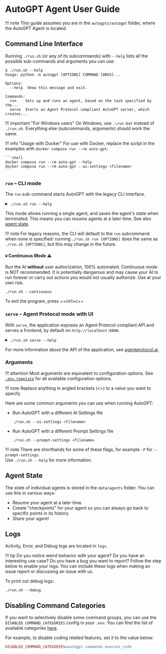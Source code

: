 # AutoGPT Agent User Guide

!!! note
    This guide assumes you are in the `autogpts/autogpt` folder, where the AutoGPT Agent
    is located.

## Command Line Interface

Running `./run.sh` (or any of its subcommands) with `--help` lists all the possible
sub-commands and arguments you can use:

```shell
$ ./run.sh --help
Usage: python -m autogpt [OPTIONS] COMMAND [ARGS]...

Options:
  --help  Show this message and exit.

Commands:
  run    Sets up and runs an agent, based on the task specified by the...
  serve  Starts an Agent Protocol compliant AutoGPT server, which creates...
```

!!! important "For Windows users"
    On Windows, use `.\run.bat` instead of `./run.sh`.
    Everything else (subcommands, arguments) should work the same.

!!! info "Usage with Docker"
    For use with Docker, replace the script in the examples with
    `docker compose run --rm auto-gpt`:

    ```shell
    docker compose run --rm auto-gpt --help
    docker compose run --rm auto-gpt --ai-settings <filename>
    ```

### `run` &ndash; CLI mode

The `run` sub-command starts AutoGPT with the legacy CLI interface.

<details>
<summary>
<code>./run.sh run --help</code>
</summary>

```shell
$ ./run.sh run --help
Usage: python -m autogpt run [OPTIONS]

  Sets up and runs an agent, based on the task specified by the user, or
  resumes an existing agent.

Options:
  -c, --continuous                Enable Continuous Mode
  -y, --skip-reprompt             Skips the re-prompting messages at the
                                  beginning of the script
  -C, --ai-settings FILE          Specifies which ai_settings.yaml file to
                                  use, relative to the AutoGPT root directory.
                                  Will also automatically skip the re-prompt.
  -P, --prompt-settings FILE      Specifies which prompt_settings.yaml file to
                                  use.
  -l, --continuous-limit INTEGER  Defines the number of times to run in
                                  continuous mode
  --speak                         Enable Speak Mode
  --debug                         Enable Debug Mode
  --gpt3only                      Enable GPT3.5 Only Mode
  --gpt4only                      Enable GPT4 Only Mode
  -b, --browser-name TEXT         Specifies which web-browser to use when
                                  using selenium to scrape the web.
  --allow-downloads               Dangerous: Allows AutoGPT to download files
                                  natively.
  --skip-news                     Specifies whether to suppress the output of
                                  latest news on startup.
  --install-plugin-deps           Installs external dependencies for 3rd party
                                  plugins.
  --ai-name TEXT                  AI name override
  --ai-role TEXT                  AI role override
  --constraint TEXT               Add or override AI constraints to include in
                                  the prompt; may be used multiple times to
                                  pass multiple constraints
  --resource TEXT                 Add or override AI resources to include in
                                  the prompt; may be used multiple times to
                                  pass multiple resources
  --best-practice TEXT            Add or override AI best practices to include
                                  in the prompt; may be used multiple times to
                                  pass multiple best practices
  --override-directives           If specified, --constraint, --resource and
                                  --best-practice will override the AI's
                                  directives instead of being appended to them
  --help                          Show this message and exit.
```
</details>

This mode allows running a single agent, and saves the agent's state when terminated.
This means you can *resume* agents at a later time. See also [agent state].

!!! note
    For legacy reasons, the CLI will default to the `run` subcommand when none is
    specified: running `./run.sh run [OPTIONS]` does the same as `./run.sh [OPTIONS]`,
    but this may change in the future.

#### 💀 Continuous Mode ⚠️

Run the AI **without** user authorization, 100% automated.
Continuous mode is NOT recommended.
It is potentially dangerous and may cause your AI to run forever or carry out actions you would not usually authorize.
Use at your own risk.

```shell
./run.sh --continuous
```

To exit the program, press ++ctrl+c++

### `serve` &ndash; Agent Protocol mode with UI

With `serve`, the application exposes an Agent Protocol compliant API and serves a
frontend, by default on `http://localhost:8000`.

<details>
<summary>
<code>./run.sh serve --help</code>
</summary>

```shell
$ ./run.sh serve --help
Usage: python -m autogpt serve [OPTIONS]

  Starts an Agent Protocol compliant AutoGPT server, which creates a custom
  agent for every task.

Options:
  -P, --prompt-settings FILE  Specifies which prompt_settings.yaml file to
                              use.
  --debug                     Enable Debug Mode
  --gpt3only                  Enable GPT3.5 Only Mode
  --gpt4only                  Enable GPT4 Only Mode
  -b, --browser-name TEXT     Specifies which web-browser to use when using
                              selenium to scrape the web.
  --allow-downloads           Dangerous: Allows AutoGPT to download files
                              natively.
  --install-plugin-deps       Installs external dependencies for 3rd party
                              plugins.
  --help                      Show this message and exit.
```
</details>

For more information about the API of the application, see [agentprotocol.ai](https://agentprotocol.ai).

<!-- TODO: add guide/manual for frontend -->

### Arguments

!!! attention
    Most arguments are equivalent to configuration options. See [`.env.template`][.env.template]
    for all available configuration options.

!!! note
    Replace anything in angled brackets (<>) to a value you want to specify

Here are some common arguments you can use when running AutoGPT:

* Run AutoGPT with a different AI Settings file

    ```shell
    ./run.sh --ai-settings <filename>
    ```

* Run AutoGPT with a different Prompt Settings file

    ```shell
    ./run.sh --prompt-settings <filename>
    ```

!!! note
    There are shorthands for some of these flags, for example `-P` for `--prompt-settings`.  
    Use `./run.sh --help` for more information.

[.env.template]: https://github.com/Significant-Gravitas/AutoGPT/tree/master/autogpts/autogpt/.env.template

## Agent State
[agent state]: #agent-state

The state of individual agents is stored in the `data/agents` folder. You can use this
in various ways:

* Resume your agent at a later time.
* Create "checkpoints" for your agent so you can always go back to specific points in
    its history.
* Share your agent!

## Logs

Activity, Error, and Debug logs are located in `logs`.

!!! tip
    Do you notice weird behavior with your agent? Do you have an interesting use case? Do you have a bug you want to report?
    Follow the step below to enable your logs. You can include these logs when making an issue report or discussing an issue with us.

To print out debug logs:

```shell
./run.sh --debug
```

## Disabling Command Categories

If you want to selectively disable some command groups, you can use the
`DISABLED_COMMAND_CATEGORIES` config in your `.env`. You can find the list of available
categories [here][command categories].

For example, to disable coding related features, set it to the value below:

```ini
DISABLED_COMMAND_CATEGORIES=autogpt.commands.execute_code
```

[command categories]: https://github.com/Significant-Gravitas/AutoGPT/blob/master/autogpts/autogpt/autogpt/commands/__init__.py
